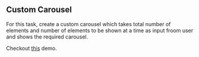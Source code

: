 ## Custom Carousel

For this task, create a custom carousel which takes total number of elements and number of elements to be shown at a time as input froom user and shows the required carousel.

Checkout [this](https://mukul0596.github.io/custom-carousel/) demo.